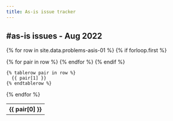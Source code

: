 ```yaml
---
title: As-is issue tracker
---
```

<style>
  .wrapper {width: auto; }
  section { width: 75%; }  
</style>

<h2>#as-is issues - Aug 2022</h2>

<table>

  {% for row in site.data.problems-asis-01 %}
    {% if forloop.first %}
    <tr>
      {% for pair in row %}
        <th>{{ pair[0] }}</th>
      {% endfor %}
    </tr>
    {% endif %}

    {% tablerow pair in row %}
      {{ pair[1] }}
    {% endtablerow %}
  {% endfor %}

</table>
